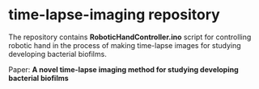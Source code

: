 # time-lapse-imaging repository
The repository contains **RoboticHandController.ino** script for controlling robotic hand in the process of making time-lapse images for studying developing bacterial biofilms. 

Paper:
**A novel time-lapse imaging method for studying developing bacterial biofilms**